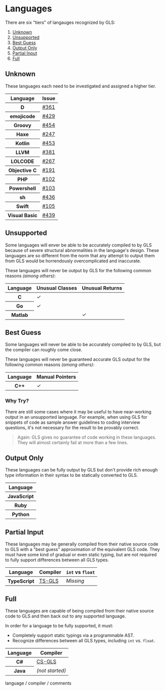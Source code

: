 # Languages

There are six "tiers" of langauges recognized by GLS:

1. [Unknown](#unknown)
2. [Unsupported](#unsupported)
3. [Best Guess](#best%20guess)
4. [Output Only](#output%20only)
5. [Partial Input](#partial%20input)
6. [Full](#full)

## Unknown

These languages each need to be investigated and assigned a higher tier.

<table>
    <thead>
        <th>Language</th>
        <th>Issue</th>
    </thead>
    <tr>
        <th>D</th>
        <td><a href="https://github.com/general-language-syntax/GLS/issues/361">#361</a></td>
    </tr>
    <tr>
        <th>emojicode</th>
        <td><a href="https://github.com/general-language-syntax/GLS/issues/429">#429</a></td>
    </tr>
    <tr>
        <th>Groovy</th>
        <td><a href="https://github.com/general-language-syntax/GLS/issues/454">#454</a></td>
    </tr>
    <tr>
        <th>Haxe</th>
        <td><a href="https://github.com/general-language-syntax/GLS/issues/247">#247</a></td>
    </tr>
    <tr>
        <th>Kotlin</th>
        <td><a href="https://github.com/general-language-syntax/GLS/issues/453">#453</a></td>
    </tr>
    <tr>
        <th>LLVM</th>
        <td><a href="https://github.com/general-language-syntax/GLS/issues/381">#381</a></td>
    </tr>
    <tr>
        <th>LOLCODE</th>
        <td><a href="https://github.com/general-language-syntax/GLS/issues/267">#267</a></td>
    </tr>
    <tr>
        <th>Objective C</th>
        <td><a href="https://github.com/general-language-syntax/GLS/issues/191">#191</a></td>
    </tr>
    <tr>
        <th>PHP</th>
        <td><a href="https://github.com/general-language-syntax/GLS/issues/102">#102</a></td>
    </tr>
    <tr>
        <th>Powershell</th>
        <td><a href="https://github.com/general-language-syntax/GLS/issues/103">#103</a></td>
    </tr>
    <tr>
        <th>sh</th>
        <td><a href="https://github.com/general-language-syntax/GLS/issues/436">#436</a></td>
    </tr>
    <tr>
        <th>Swift</th>
        <td><a href="https://github.com/general-language-syntax/GLS/issues/105">#105</a></td>
    </tr>
    <tr>
        <th>Visual Basic</th>
        <td><a href="https://github.com/general-language-syntax/GLS/issues/439">#439</a></td>
    </tr>
</table>

## Unsupported

Some languages will enver be able to be accurately compiled to by GLS because of severe structural abnormalities in the language's design.
These languages are so different from the norm that any attempt to output them from GLS would be horrendously overcomplicated and inaccurate.

These languages will never be output by GLS for the following common reasons _(among others)_:

<table>
    <thead>
        <th>Language</th>
        <th>Unusual Classes</th>
        <th>Unusual Returns</th>
    </thead>
    <tr>
        <th>C</th>
        <td>✓</td>
        <td></td>
    </tr>
    <tr>
        <th>Go</th>
        <td>✓</td>
        <td></td>
    </tr>
    <tr>
        <th>Matlab</th>
        <td></td>
        <td>✓</td>
    </tr>
</table>

## Best Guess

Some languages will never be able to be accurately compiled to by GLS, but the compiler can roughly come close.

These languages will never be guaranteed accurate GLS output for the following common reasons _(among others)_:

<table>
    <thead>
        <th>Language</th>
        <th>Manual Pointers</th>
    </thead>
    <tr>
        <th>C++</th>
        <td>✓</td>
    </tr>
</table>

### Why Try?

There are still some cases where it may be useful to have near-working output in an unsupported language.
For example, when using GLS for snippets of code as sample answer guidelines to coding interview questions, it's not necessary for the result to be provably correct.

> Again: GLS gives no guarantee of code working in these languages.
> They will almost certainly fail at more than a few lines.

## Output Only

These languages can be fully output by GLS but don't provide rich enough type information in their syntax to be statically converted to GLS.

<table>
    <thead>
        <th>Language</th>
    </thead>
    <tbody>
        <tr>
            <th>JavaScript</th>
        </tr>
        <tr>
            <th>Ruby</th>
        </tr>
        <tr>
            <th>Python</th>
        </tr>
    </tbody>
</table>

## Partial Input

These languages may be generally compiled from their native source code to GLS with a "best guess" approximation of the equivalent GLS code.
They must have some kind of gradual or even static typing, but are not required to fully support differences between all GLS types.

<table>
    <thead>
        <th>Language</th>
        <th>Compiler</th>
        <th>
            <code>int</code> vs <code>float</code>
        </th>
    </thead>
    <tbody>
        <tr>
            <th>TypeScript</th>
            <td><a href="https://github.com/general-language-syntax/TS-GLS">TS-GLS</a></td>
            <td><em>Missing</em></td>
        </tr>
    </tbody>
</table>

## Full

These languages are capable of being compiled from their native source code to GLS and then back out to any supported language.

In order for a language to be fully supported, it must:

* Completely support static typings via a programmable AST.
* Recognize differences between all GLS types, including `int` vs. `float`.

<table>
    <thead>
        <th>Language</th>
        <th>Compiler</th>
    </thead>
    <tr>
        <th>C#</th>
        <td><a href="https://github.com/general-language-syntax/CS-GLS">CS-GLS</a></td>
    </tr>
    <tr>
        <th>Java</th>
        <td><em>(not started)</em></td>
    </tr>
</table>

language / compiler / comments
